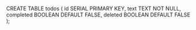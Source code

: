 CREATE TABLE todos (
  id SERIAL PRIMARY KEY,
  text TEXT NOT NULL,
  completed BOOLEAN DEFAULT FALSE,
  deleted BOOLEAN DEFAULT FALSE
);